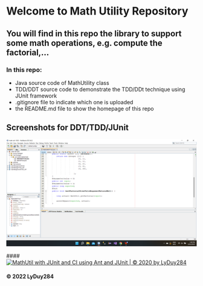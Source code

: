 # Welcome to Math Utility Repository
## You will find in this repo the library to support some math operations, e.g. compute the factorial,...

### In this repo:
* Java source code of MathUtility class
* TDD/DDT source code to demonstrate the TDD/DDt technique using JUnit framework
* .gitignore file to indicate which one is uploaded
* the README.md file to show the homepage of this repo

## Screenshots for DDT/TDD/JUnit 
![DDT-TDD-JUnit code](https://github.com/LyDuy284/math-util-1503/blob/main/screenshots/DDT-TDD-JUnit.png) 

####[![MathUtil with JUnit and CI using Ant and JUnit | © 2020 by LyDuy284](https://github.com/LyDuy284/math-util-1503/actions/workflows/mathutil-ci.yml/badge.svg)](https://github.com/LyDuy284/math-util-1503/actions/workflows/mathutil-ci.yml)

#### © 2022 LyDuy284
